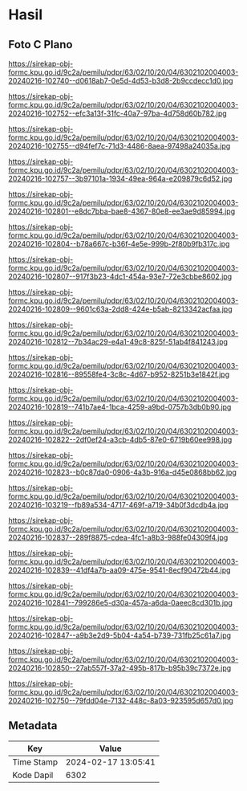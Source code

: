 # Hasil

## Foto C Plano

https://sirekap-obj-formc.kpu.go.id/9c2a/pemilu/pdpr/63/02/10/20/04/6302102004003-20240216-102740--d0618ab7-0e5d-4d53-b3d8-2b9ccdecc1d0.jpg

https://sirekap-obj-formc.kpu.go.id/9c2a/pemilu/pdpr/63/02/10/20/04/6302102004003-20240216-102752--efc3a13f-31fc-40a7-97ba-4d758d60b782.jpg

https://sirekap-obj-formc.kpu.go.id/9c2a/pemilu/pdpr/63/02/10/20/04/6302102004003-20240216-102755--d94fef7c-71d3-4486-8aea-97498a24035a.jpg

https://sirekap-obj-formc.kpu.go.id/9c2a/pemilu/pdpr/63/02/10/20/04/6302102004003-20240216-102757--3b97101a-1934-49ea-964a-e209879c6d52.jpg

https://sirekap-obj-formc.kpu.go.id/9c2a/pemilu/pdpr/63/02/10/20/04/6302102004003-20240216-102801--e8dc7bba-bae8-4367-80e8-ee3ae9d85994.jpg

https://sirekap-obj-formc.kpu.go.id/9c2a/pemilu/pdpr/63/02/10/20/04/6302102004003-20240216-102804--b78a667c-b36f-4e5e-999b-2f80b9fb317c.jpg

https://sirekap-obj-formc.kpu.go.id/9c2a/pemilu/pdpr/63/02/10/20/04/6302102004003-20240216-102807--917f3b23-4dc1-454a-93e7-72e3cbbe8602.jpg

https://sirekap-obj-formc.kpu.go.id/9c2a/pemilu/pdpr/63/02/10/20/04/6302102004003-20240216-102809--9601c63a-2dd8-424e-b5ab-8213342acfaa.jpg

https://sirekap-obj-formc.kpu.go.id/9c2a/pemilu/pdpr/63/02/10/20/04/6302102004003-20240216-102812--7b34ac29-e4a1-49c8-825f-51ab4f841243.jpg

https://sirekap-obj-formc.kpu.go.id/9c2a/pemilu/pdpr/63/02/10/20/04/6302102004003-20240216-102816--89558fe4-3c8c-4d67-b952-8251b3e1842f.jpg

https://sirekap-obj-formc.kpu.go.id/9c2a/pemilu/pdpr/63/02/10/20/04/6302102004003-20240216-102819--741b7ae4-1bca-4259-a9bd-0757b3db0b90.jpg

https://sirekap-obj-formc.kpu.go.id/9c2a/pemilu/pdpr/63/02/10/20/04/6302102004003-20240216-102822--2df0ef24-a3cb-4db5-87e0-6719b60ee998.jpg

https://sirekap-obj-formc.kpu.go.id/9c2a/pemilu/pdpr/63/02/10/20/04/6302102004003-20240216-102823--b0c87da0-0906-4a3b-916a-d45e0868bb62.jpg

https://sirekap-obj-formc.kpu.go.id/9c2a/pemilu/pdpr/63/02/10/20/04/6302102004003-20240216-103219--fb89a534-4717-469f-a719-34b0f3dcdb4a.jpg

https://sirekap-obj-formc.kpu.go.id/9c2a/pemilu/pdpr/63/02/10/20/04/6302102004003-20240216-102837--289f8875-cdea-4fc1-a8b3-988fe04309f4.jpg

https://sirekap-obj-formc.kpu.go.id/9c2a/pemilu/pdpr/63/02/10/20/04/6302102004003-20240216-102839--41df4a7b-aa09-475e-9541-8ecf90472b44.jpg

https://sirekap-obj-formc.kpu.go.id/9c2a/pemilu/pdpr/63/02/10/20/04/6302102004003-20240216-102841--799286e5-d30a-457a-a6da-0aeec8cd301b.jpg

https://sirekap-obj-formc.kpu.go.id/9c2a/pemilu/pdpr/63/02/10/20/04/6302102004003-20240216-102847--a9b3e2d9-5b04-4a54-b739-731fb25c61a7.jpg

https://sirekap-obj-formc.kpu.go.id/9c2a/pemilu/pdpr/63/02/10/20/04/6302102004003-20240216-102850--27ab557f-37a2-495b-817b-b95b39c7372e.jpg

https://sirekap-obj-formc.kpu.go.id/9c2a/pemilu/pdpr/63/02/10/20/04/6302102004003-20240216-102750--79fdd04e-7132-448c-8a03-923595d657d0.jpg


## Metadata

| Key        | Value               |
| ---------- | ------------------- |
| Time Stamp | 2024-02-17 13:05:41 |
| Kode Dapil | 6302                |



